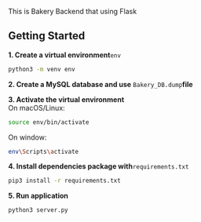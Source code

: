 This is Bakery Backend that using Flask

## Getting Started

**1. Create a virtual environment**`env`

```bash
python3 -m venv env
```

**2. Create a MySQL database and use** `Bakery_DB.dump`**file**

**3. Activate the virtual environment**<br>
On macOS/Linux:

```bash
source env/bin/activate
```

On window:

```bash
env\Scripts\activate
```

**4. Install dependencies package with**`requirements.txt`

```bash
pip3 install -r requirements.txt
```

**5. Run application**

```bash
python3 server.py
```
